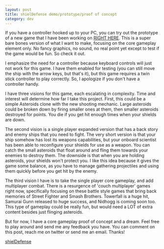 ```yaml
---
layout: post
title: shielDefense demo/prototype/proof of concept
category: dev
---
```

If you have a controller hooked up to your PC, you can try out the prototype of a new game that I have been working on <a href="http://jonathanhirz.com/games/shielDefense">RIGHT HERE</a>. This is a super bare bones version of what I want to make, focusing on the core gameplay element only. No fancy graphics, no sound, no real point yet except to test if the game would be fun. So check it out.

I emphasize the need for a controller because keyboard controls will just not work for this game. I have them enabled for testing (you can still move the ship with the arrow keys, but that's it), but this game requires a twin stick controller to play correctly. So, I apologize if you don't have a controller handy.

I have three visions for this game, each escalating in complexity. Time and interest will determine how far I take this project. First, this could be a simple Asteroids clone with the new shooting mechanic. Large asteroids could be broken down by firing smaller ones at them, then smaller asteroids destroyed for points. You die if you get hit enough times when your shields are down.

The second vision is a single player expanded version that has a back story and enemy ships that you need to fight. The very short version is that your ship somehow has lost its weapons capabilities, but your onboard scientist has been able to reconfigure your shields for use as a weapon. You can catch the small asteroids that float around and fling them towards your enemies to destroy them. The downside is that when you are holding asteroids, your shields won't protect you. I like this idea because it gives the game some balance, as you have to manage gathering projectiles and using them quickly before you get hit by the enemy.

The third vision I have is to take the single player core gameplay, and add multiplayer combat. There is a resurgence of 'couch multiplayer' games right now, specifically focusing on these battle style games that bring back memories of Street Fighter and Smash Brothers. Towerfall is a huge hit, Samurai Gunn released to huge success, and Nidhogg is coming soon too. This type of gameplay could be really fun, but would need a LOT of extra content besides just flinging asteroids.

But for now, I have a core gameplay proof of concept and a dream. Feel free to play around and send me any feedback you have. You can comment on this post, reach me on twitter or send me an email. Thanks!

<a href="http://jonathanhirz.com/games/shielDefense">shielDefense</a>
